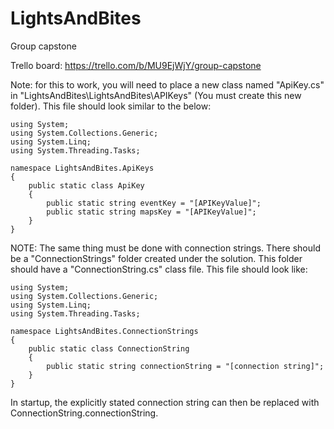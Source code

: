 # LightsAndBites
Group capstone 

Trello board: https://trello.com/b/MU9EjWjY/group-capstone

Note: for this to work, you will need to place a new class named "ApiKey.cs" in "LightsAndBites\LightsAndBites\APIKeys" (You must create this new folder). This file should look similar to the below:

	using System;
	using System.Collections.Generic;
	using System.Linq;
	using System.Threading.Tasks;

	namespace LightsAndBites.ApiKeys
	{
		public static class ApiKey
		{
			public static string eventKey = "[APIKeyValue]";
			public static string mapsKey = "[APIKeyValue]";
		}
	}



NOTE: The same thing must be done with connection strings. There should be a "ConnectionStrings" folder created under the solution. This folder should have a "ConnectionString.cs" class file. This file should look like: 

	using System;
	using System.Collections.Generic;
	using System.Linq;
	using System.Threading.Tasks;

	namespace LightsAndBites.ConnectionStrings
	{
		public static class ConnectionString
		{
			public static string connectionString = "[connection string]";
		}
	}


In startup, the explicitly stated connection string can then be replaced with ConnectionString.connectionString.
